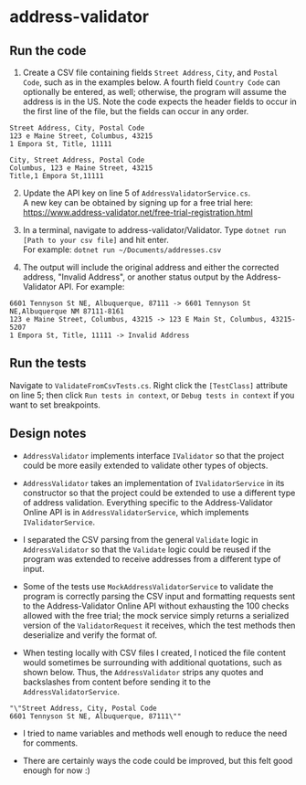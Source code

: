 # address-validator

## Run the code

1. Create a CSV file containing fields `Street Address`, `City`, and `Postal Code`, such as in the examples below. A fourth field `Country Code` can optionally be entered, as well; otherwise, the program will assume the address is in the US. Note the code expects the header fields to occur in the first line of the file, but the fields can occur in any order. </br>
```
Street Address, City, Postal Code
123 e Maine Street, Columbus, 43215
1 Empora St, Title, 11111
```

```
City, Street Address, Postal Code
Columbus, 123 e Maine Street, 43215
Title,1 Empora St,11111
```

2. Update the API key on line 5 of `AddressValidatorService.cs`. </br>
A new key can be obtained by signing up for a free trial here: https://www.address-validator.net/free-trial-registration.html

3. In a terminal, navigate to address-validator/Validator. Type `dotnet run [Path to your csv file]` and hit enter.  </br>
For example: `dotnet run ~/Documents/addresses.csv`

4. The output will include the original address and either the corrected address, "Invalid Address", or another status output by the Address-Validator API. For example:
```
6601 Tennyson St NE, Albuquerque, 87111 -> 6601 Tennyson St NE,Albuquerque NM 87111-8161
123 e Maine Street, Columbus, 43215 -> 123 E Main St, Columbus, 43215-5207
1 Empora St, Title, 11111 -> Invalid Address
``` 

## Run the tests

Navigate to `ValidateFromCsvTests.cs`. Right click the `[TestClass]` attribute on line 5; then click `Run tests in context`, or `Debug tests in context` if you want to set breakpoints.

## Design notes

* `AddressValidator` implements interface `IValidator` so that the project could be more easily extended to validate other types of objects.

* `AddressValidator` takes an implementation of `IValidatorService` in its constructor so that the project could be extended to use a different type of address validation. Everything specific to the Address-Validator Online API is in `AddressValidatorService`, which implements `IValidatorService`.

* I separated the CSV parsing from the general `Validate` logic in `AddressValidator` so that the `Validate` logic could be reused if the program was extended to receive addresses from a different type of input.

* Some of the tests use `MockAddressValidatorService` to validate the program is correctly parsing the CSV input and formatting requests sent to the Address-Validator Online API without exhausting the 100 checks allowed with the free trial; the mock service simply returns a serialized version of the `ValidatorRequest` it receives, which the test methods then deserialize and verify the format of. 

* When testing locally with CSV files I created, I noticed the file content would sometimes be surrounding with additional quotations, such as shown below. Thus, the `AddressValidator` strips any quotes and backslashes from content before sending it to the `AddressValidatorService`.
```
"\"Street Address, City, Postal Code
6601 Tennyson St NE, Albuquerque, 87111\""
``` 

* I tried to name variables and methods well enough to reduce the need for comments.

* There are certainly ways the code could be improved, but this felt good enough for now :)